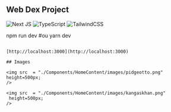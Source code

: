 
## Web Dex Project
![Next JS](https://img.shields.io/badge/Next-black?style=for-the-badge&logo=next.js&logoColor=white) ![TypeScript](https://img.shields.io/badge/typescript-%23007ACC.svg?style=for-the-badge&logo=typescript&logoColor=white) ![TailwindCSS](https://img.shields.io/badge/tailwindcss-%2338B2AC.svg?style=for-the-badge&logo=tailwind-css&logoColor=white)


npm run dev
#ou
yarn dev
```

[http://localhost:3000](http://localhost:3000)

## Images

<img src  = "./Components/HomeContent/images/pidgeotto.png"
height=500px;
/>

<img src  = "./Components/HomeContent/images/kangaskhan.png"
 height=500px;
/>